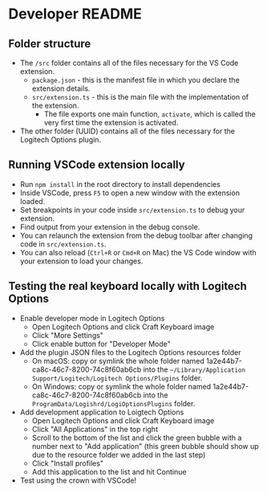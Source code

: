 # Developer README

## Folder structure

* The `/src` folder contains all of the files necessary for the VS Code extension.
  * `package.json` - this is the manifest file in which you declare the extension details.
  * `src/extension.ts` - this is the main file with the implementation of the extension.
    * The file exports one main function, `activate`, which is called the very first time the extension is activated.
* The other folder (UUID) contains all of the files necessary for the Logitech Options plugin.

## Running VSCode extension locally

* Run `npm install` in the root directory to install dependencies
* Inside VSCode, press `F5` to open a new window with the extension loaded.
* Set breakpoints in your code inside `src/extension.ts` to debug your extension.
* Find output from your extension in the debug console.
* You can relaunch the extension from the debug toolbar after changing code in `src/extension.ts`.
* You can also reload (`Ctrl+R` or `Cmd+R` on Mac) the VS Code window with your extension to load your changes.

## Testing the real keyboard locally with Logitech Options

* Enable developer mode in Logitech Options
  * Open Logitech Options and click Craft Keyboard image
  * Click "More Settings"
  * Click enable button for "Developer Mode"
* Add the plugin JSON files to the Logitech Options resources folder
  * On macOS: copy or symlink the whole folder named 1a2e44b7-ca8c-46c7-8200-74c8f60ab6cb into the `~/Library/Application Support/Logitech/Logitech Options/Plugins` folder.
  * On Windows: copy or symlink the whole folder named 1a2e44b7-ca8c-46c7-8200-74c8f60ab6cb into the `ProgramData/Logishrd/LogiOptionsPlugins` folder.
* Add development application to Loigtech Options
  * Open Logitech Options and click Craft Keyboard image
  * Click "All Applications" in the top right
  * Scroll to the bottom of the list and click the green bubble with a number next to "Add application" (this green bubble should show up due to the resource folder we added in the last step)
  * Click "Install profiles"
  * Add this application to the list and hit Continue
* Test using the crown with VSCode!
